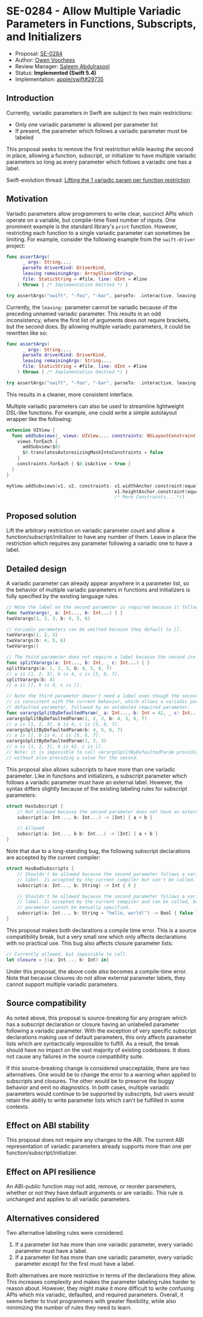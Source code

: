 # SE-0284 - Allow Multiple Variadic Parameters in Functions, Subscripts, and Initializers

* Proposal: [SE-0284](0284-multiple-variadic-parameters.md)
* Author: [Owen Voorhees](https://github.com/owenv)
* Review Manager: [Saleem Abdulrasool](https://github.com/compnerd)
* Status: **Implemented (Swift 5.4)**
* Implementation: [apple/swift#29735](https://github.com/apple/swift/pull/29735)

## Introduction

Currently, variadic parameters in Swift are subject to two main restrictions:

- Only one variadic parameter is allowed per parameter list
- If present, the parameter which follows a variadic parameter must be labeled

This proposal seeks to remove the first restriction while leaving the second in place, allowing a function, subscript, or initializer to have multiple variadic parameters so long as every parameter which follows a variadic one has a label.

Swift-evolution thread: [Lifting the 1 variadic param per function restriction](https://forums.swift.org/t/lifting-the-1-variadic-param-per-function-restriction/33787?u=owenv)

## Motivation

Variadic parameters allow programmers to write clear, succinct APIs which operate on a variable, but compile-time fixed number of inputs. One prominent example is the standard library's `print` function. However, restricting each function to a single variadic parameter can sometimes be limiting. For example, consider the following example from the `swift-driver` project:

```swift
func assertArgs(
      _ args: String...,
      parseTo driverKind: DriverKind,
      leaving remainingArgs: ArraySlice<String>,
      file: StaticString = #file, line: UInt = #line
    ) throws { /* Implementation Omitted */ }

try assertArgs("swift", "-foo", "-bar", parseTo: .interactive, leaving: ["-foo", "-bar"])
```

Currently, the `leaving:` parameter cannot be variadic because of the preceding unnamed variadic parameter. This results in an odd inconsistency, where the first list of arguments does not require brackets, but the second does. By allowing multiple variadic parameters, it could be rewritten like so:

```swift
func assertArgs(
      _ args: String...,
      parseTo driverKind: DriverKind,
      leaving remainingArgs: String...,
      file: StaticString = #file, line: UInt = #line
    ) throws { /* Implementation Omitted */ }

try assertArgs("swift", "-foo", "-bar", parseTo: .interactive, leaving: "-foo", "-bar")
```

This results in a cleaner, more consistent interface.

Multiple variadic parameters can also be used to streamline lightweight DSL-like functions. For example, one could write a simple autolayout wrapper like the following:

```swift
extension UIView {
  func addSubviews(_ views: UIView..., constraints: NSLayoutConstraint...) {
    views.forEach {
      addSubview($0)
      $0.translatesAutoresizingMaskIntoConstraints = false
    }
    constraints.forEach { $0.isActive = true }
  }
}

myView.addSubviews(v1, v2, constraints: v1.widthAnchor.constraint(equalTo: v2.widthAnchor),
                                        v1.heightAnchor.constraint(equalToConstant: 40),
                                        /* More Constraints... */)
```

## Proposed solution

Lift the arbitrary restriction on variadic parameter count and allow a function/subscript/initializer to have any number of them. Leave in place the restriction which requires any parameter following a variadic one to have a label.

## Detailed design

A variadic parameter can already appear anywhere in a parameter list, so the behavior of multiple variadic parameters in functions and initializers is fully specified by the existing language rules.

```swift
// Note the label on the second parameter is required because it follows a variadic parameter.
func twoVarargs(_ a: Int..., b: Int...) { }
twoVarargs(1, 2, 3, b: 4, 5, 6)

// Variadic parameters can be omitted because they default to [].
twoVarargs(1, 2, 3)
twoVarargs(b: 4, 5, 6) 
twoVarargs()

// The third parameter does not require a label because the second isn't variadic.
func splitVarargs(a: Int..., b: Int, _ c: Int...) { } 
splitVarargs(a: 1, 2, 3, b: 4, 5, 6, 7)
// a is [1, 2, 3], b is 4, c is [5, 6, 7].
splitVarargs(b: 4)
// a is [], b is 4, c is [].

// Note the third parameter doesn't need a label even though the second has a default expression. This
// is consistent with the current behavior, which allows a variadic parameter followed by a labeled,
// defaulted parameter, followed by an unlabeled required parameter.
func varargsSplitByDefaultedParam(_ a: Int..., b: Int = 42, _ c: Int...) { } 
varargsSplitByDefaultedParam(1, 2, 3, b: 4, 5, 6, 7)
// a is [1, 2, 3], b is 4, c is [5, 6, 7].
varargsSplitByDefaultedParam(b: 4, 5, 6, 7)
// a is [], b is 4, c is [5, 6, 7].
varargsSplitByDefaultedParam(1, 2, 3)
// a is [1, 2, 3], b is 42, c is [].
// Note: it is impossible to call varargsSplitByDefaultedParam providing a value for the third parameter
// without also providing a value for the second.
```

This proposal also allows subscripts to have more than one variadic parameter. Like in functions and initializers, a subscript parameter which follows a variadic parameter must have an external label. However, the syntax differs slightly because of the existing labeling rules for subscript parameters:

```swift
struct HasSubscript {
    // Not allowed because the second parameter does not have an external label.
    subscript(a: Int..., b: Int...) -> [Int] { a + b }

    // Allowed
    subscript(a: Int..., b b: Int...) -> [Int] { a + b }
}
```

Note that due to a long-standing bug, the following subscript declarations are accepted by the current compiler:

```swift
struct HasBadSubscripts {
    // Shouldn't be allowed because the second parameter follows a variadic one and has no
    // label. Is accepted by the current compiler but can't be called.
    subscript(a: Int..., b: String) -> Int { 0 }

    // Shouldn't be allowed because the second parameter follows a variadic one and has no
    // label. Is accepted by the current compiler and can be called, but the second
    // parameter cannot be manually specified.
    subscript(a: Int..., b: String = "hello, world!") -> Bool { false }
}
```

This proposal makes both declarations a compile time error. This is a source compatibility break, but a very small one which only affects declarations with no practical use. This bug also affects closure parameter lists:

```swift
// Currently allowed, but impossible to call.
let closure = {(a: Int..., b: Int) in}
```

Under this proposal, the above code also becomes a compile-time error. Note that because closures do not allow external parameter labels, they cannot support multiple variadic parameters.

## Source compatibility

As noted above, this proposal is source-breaking for any program which has a subscript declaration or closure having an unlabeled parameter following a variadic parameter. With the exception of very specific subscript declarations making use of default parameters, this only affects parameter lists which are syntactically impossible to fulfill. As a result, the break should have no impact on the vast majority of existing codebases. It does not cause any failures in the source compatibility suite.

If this source-breaking change is considered unacceptable, there are two alternatives. One would be to change the error to a warning when applied to subscripts and closures. The other would be to preserve the buggy behavior and emit no diagnostics. In both cases, multiple variadic parameters would continue to be supported by subscripts, but users would retain the ability to write parameter lists which can't be fulfilled in some contexts.

## Effect on ABI stability

This proposal does not require any changes to the ABI. The current ABI representation of variadic parameters already supports more than one per function/subscript/initializer.

## Effect on API resilience

An ABI-public function may not add, remove, or reorder parameters, whether or not they have default arguments or are variadic. This rule is unchanged and applies to all variadic parameters.

## Alternatives considered

Two alternative labeling rules were considered. 

1. If a parameter list has more than one variadic parameter, every variadic parameter must have a label.
2. If a parameter list has more than one variadic parameter, every variadic parameter except for the first must have a label.

Both alternatives are more restrictive in terms of the declarations they allow. This increases complexity and makes the parameter labeling rules harder to reason about. However, they might make it more difficult to write confusing APIs which mix variadic, defaulted, and required parameters. Overall, it seems better to trust programmers with greater flexibility, while also minimizing the number of rules they need to learn.
